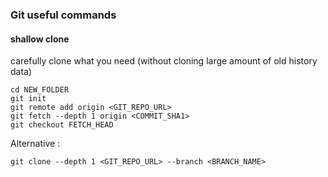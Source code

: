 ### Git useful commands 


#### shallow clone

carefully clone what you need (without cloning large amount of old history data)
```
cd NEW_FOLDER
git init
git remote add origin <GIT_REPO_URL>
git fetch --depth 1 origin <COMMIT_SHA1>
git checkout FETCH_HEAD
```

Alternative :
```
git clone --depth 1 <GIT_REPO_URL> --branch <BRANCH_NAME> 
```



